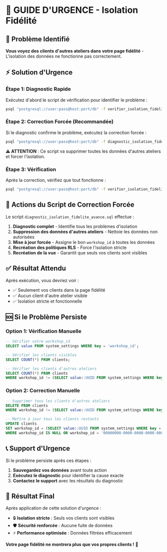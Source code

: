 # 🚨 GUIDE D'URGENCE - Isolation Fidélité

## 🚨 Problème Identifié

**Vous voyez des clients d'autres ateliers dans votre page fidélité** - L'isolation des données ne fonctionne pas correctement.

## ⚡ Solution d'Urgence

### Étape 1: Diagnostic Rapide
Exécutez d'abord le script de vérification pour identifier le problème :

```bash
psql "postgresql://user:pass@host:port/db" -f verifier_isolation_fidelite.sql
```

### Étape 2: Correction Forcée (Recommandée)
Si le diagnostic confirme le problème, exécutez la correction forcée :

```bash
psql "postgresql://user:pass@host:port/db" -f diagnostic_isolation_fidelite_avance.sql
```

**⚠️ ATTENTION** : Ce script va supprimer toutes les données d'autres ateliers et forcer l'isolation.

### Étape 3: Vérification
Après la correction, vérifiez que tout fonctionne :

```bash
psql "postgresql://user:pass@host:port/db" -f verifier_isolation_fidelite.sql
```

## 🔧 Actions du Script de Correction Forcée

Le script `diagnostic_isolation_fidelite_avance.sql` effectue :

1. **Diagnostic complet** - Identifie tous les problèmes d'isolation
2. **Suppression des données d'autres ateliers** - Nettoie les données non autorisées
3. **Mise à jour forcée** - Assigne le bon `workshop_id` à toutes les données
4. **Recréation des politiques RLS** - Force l'isolation stricte
5. **Recréation de la vue** - Garantit que seuls vos clients sont visibles

## ✅ Résultat Attendu

Après exécution, vous devriez voir :
- ✅ Seulement vos clients dans la page fidélité
- ✅ Aucun client d'autre atelier visible
- ✅ Isolation stricte et fonctionnelle

## 🆘 Si le Problème Persiste

### Option 1: Vérification Manuelle
```sql
-- Vérifier votre workshop_id
SELECT value FROM system_settings WHERE key = 'workshop_id';

-- Vérifier les clients visibles
SELECT COUNT(*) FROM clients;

-- Vérifier les clients d'autres ateliers
SELECT COUNT(*) FROM clients 
WHERE workshop_id != (SELECT value::UUID FROM system_settings WHERE key = 'workshop_id' LIMIT 1);
```

### Option 2: Correction Manuelle
```sql
-- Supprimer tous les clients d'autres ateliers
DELETE FROM clients 
WHERE workshop_id != (SELECT value::UUID FROM system_settings WHERE key = 'workshop_id' LIMIT 1);

-- Mettre à jour tous les clients restants
UPDATE clients 
SET workshop_id = (SELECT value::UUID FROM system_settings WHERE key = 'workshop_id' LIMIT 1)
WHERE workshop_id IS NULL OR workshop_id = '00000000-0000-0000-0000-000000000000'::UUID;
```

## 📞 Support d'Urgence

Si le problème persiste après ces étapes :

1. **Sauvegardez vos données** avant toute action
2. **Exécutez le diagnostic** pour identifier la cause exacte
3. **Contactez le support** avec les résultats du diagnostic

## 🎯 Résultat Final

Après application de cette solution d'urgence :
- 🔒 **Isolation stricte** : Seuls vos clients sont visibles
- 🛡️ **Sécurité renforcée** : Aucune fuite de données
- ⚡ **Performance optimisée** : Données filtrées efficacement

**Votre page fidélité ne montrera plus que vos propres clients !** 🎉
